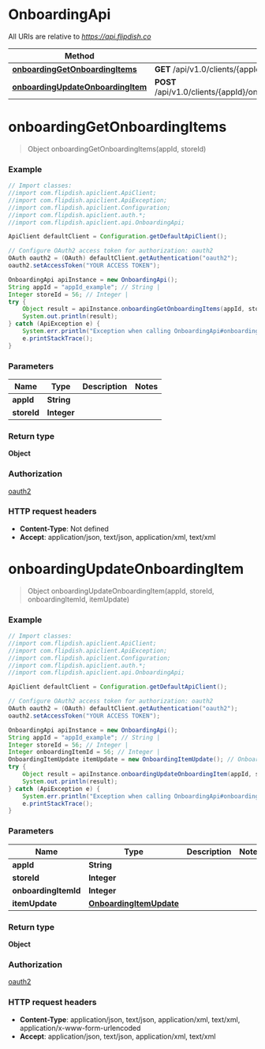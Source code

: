 # OnboardingApi

All URIs are relative to *https://api.flipdish.co*

Method | HTTP request | Description
------------- | ------------- | -------------
[**onboardingGetOnboardingItems**](OnboardingApi.md#onboardingGetOnboardingItems) | **GET** /api/v1.0/clients/{appId}/onboarding/stores/{storeId} | 
[**onboardingUpdateOnboardingItem**](OnboardingApi.md#onboardingUpdateOnboardingItem) | **POST** /api/v1.0/clients/{appId}/onboarding/stores/{storeId}/items/{onboardingItemId} | 


<a name="onboardingGetOnboardingItems"></a>
# **onboardingGetOnboardingItems**
> Object onboardingGetOnboardingItems(appId, storeId)



### Example
```java
// Import classes:
//import com.flipdish.apiclient.ApiClient;
//import com.flipdish.apiclient.ApiException;
//import com.flipdish.apiclient.Configuration;
//import com.flipdish.apiclient.auth.*;
//import com.flipdish.apiclient.api.OnboardingApi;

ApiClient defaultClient = Configuration.getDefaultApiClient();

// Configure OAuth2 access token for authorization: oauth2
OAuth oauth2 = (OAuth) defaultClient.getAuthentication("oauth2");
oauth2.setAccessToken("YOUR ACCESS TOKEN");

OnboardingApi apiInstance = new OnboardingApi();
String appId = "appId_example"; // String | 
Integer storeId = 56; // Integer | 
try {
    Object result = apiInstance.onboardingGetOnboardingItems(appId, storeId);
    System.out.println(result);
} catch (ApiException e) {
    System.err.println("Exception when calling OnboardingApi#onboardingGetOnboardingItems");
    e.printStackTrace();
}
```

### Parameters

Name | Type | Description  | Notes
------------- | ------------- | ------------- | -------------
 **appId** | **String**|  |
 **storeId** | **Integer**|  |

### Return type

**Object**

### Authorization

[oauth2](../README.md#oauth2)

### HTTP request headers

 - **Content-Type**: Not defined
 - **Accept**: application/json, text/json, application/xml, text/xml

<a name="onboardingUpdateOnboardingItem"></a>
# **onboardingUpdateOnboardingItem**
> Object onboardingUpdateOnboardingItem(appId, storeId, onboardingItemId, itemUpdate)



### Example
```java
// Import classes:
//import com.flipdish.apiclient.ApiClient;
//import com.flipdish.apiclient.ApiException;
//import com.flipdish.apiclient.Configuration;
//import com.flipdish.apiclient.auth.*;
//import com.flipdish.apiclient.api.OnboardingApi;

ApiClient defaultClient = Configuration.getDefaultApiClient();

// Configure OAuth2 access token for authorization: oauth2
OAuth oauth2 = (OAuth) defaultClient.getAuthentication("oauth2");
oauth2.setAccessToken("YOUR ACCESS TOKEN");

OnboardingApi apiInstance = new OnboardingApi();
String appId = "appId_example"; // String | 
Integer storeId = 56; // Integer | 
Integer onboardingItemId = 56; // Integer | 
OnboardingItemUpdate itemUpdate = new OnboardingItemUpdate(); // OnboardingItemUpdate | 
try {
    Object result = apiInstance.onboardingUpdateOnboardingItem(appId, storeId, onboardingItemId, itemUpdate);
    System.out.println(result);
} catch (ApiException e) {
    System.err.println("Exception when calling OnboardingApi#onboardingUpdateOnboardingItem");
    e.printStackTrace();
}
```

### Parameters

Name | Type | Description  | Notes
------------- | ------------- | ------------- | -------------
 **appId** | **String**|  |
 **storeId** | **Integer**|  |
 **onboardingItemId** | **Integer**|  |
 **itemUpdate** | [**OnboardingItemUpdate**](OnboardingItemUpdate.md)|  |

### Return type

**Object**

### Authorization

[oauth2](../README.md#oauth2)

### HTTP request headers

 - **Content-Type**: application/json, text/json, application/xml, text/xml, application/x-www-form-urlencoded
 - **Accept**: application/json, text/json, application/xml, text/xml

